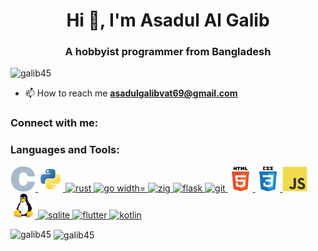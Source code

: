 <h1 align="center">Hi 👋, I'm Asadul Al Galib</h1>
<h3 align="center">A hobbyist programmer from Bangladesh</h3>

<p align="left"> <img src="https://komarev.com/ghpvc/?username=galib45&label=Profile%20views&color=0e75b6&style=flat" alt="galib45" /> </p>

- 📫 How to reach me **asadulgalibvat69@gmail.com**

<h3 align="left">Connect with me:</h3>
<p align="left">
</p>

<h3 align="left">Languages and Tools:</h3>
<p align="left"> 
  <a href="https://www.cprogramming.com/" target="_blank" rel="noreferrer"> <img src="https://raw.githubusercontent.com/devicons/devicon/master/icons/c/c-original.svg" alt="c" width="40" height="40"/> </a>
  <a href="https://www.python.org" target="_blank" rel="noreferrer"> <img src="https://raw.githubusercontent.com/devicons/devicon/master/icons/python/python-original.svg" alt="python" width="40" height="40"/> </a> 
  <a href="https://www.rust-lang.org/" target="_blank" rel="noreferrer"> <img src="https://www.rust-lang.org/static/images/favicon.svg" alt="rust" width="40" height="40"/> </a>
  <a href="https://go.dev/" target="_blank" rel="noreferrer"> <img src="https://go.dev/images/go-logo-blue.svg" alt="go width="40" height="40"/> </a>
  <a href="https://ziglang.org/" target="_blank" rel="noreferrer"> <img src="https://ziglang.org/favicon.svg" alt="zig" width="40" height="40"/> </a>
  <a href="https://flask.palletsprojects.com/" target="_blank" rel="noreferrer"> <img src="https://flask.palletsprojects.com/en/stable/_static/flask-logo.svg" alt="flask" width="40" height="40"/> </a> 
  <a href="https://git-scm.com/" target="_blank" rel="noreferrer"> <img src="https://www.vectorlogo.zone/logos/git-scm/git-scm-icon.svg" alt="git" width="40" height="40"/> </a> 
  <a href="https://www.w3.org/html/" target="_blank" rel="noreferrer"> <img src="https://raw.githubusercontent.com/devicons/devicon/master/icons/html5/html5-original-wordmark.svg" alt="html5" width="40" height="40"/> </a> 
  <a href="https://www.w3schools.com/css/" target="_blank" rel="noreferrer"> <img src="https://raw.githubusercontent.com/devicons/devicon/master/icons/css3/css3-original-wordmark.svg" alt="css3" width="40" height="40"/> </a> 
  <a href="https://developer.mozilla.org/en-US/docs/Web/JavaScript" target="_blank" rel="noreferrer"> <img src="https://raw.githubusercontent.com/devicons/devicon/master/icons/javascript/javascript-original.svg" alt="javascript" width="40" height="40"/> </a> 
  <a href="https://www.linux.org/" target="_blank" rel="noreferrer"> <img src="https://raw.githubusercontent.com/devicons/devicon/master/icons/linux/linux-original.svg" alt="linux" width="40" height="40"/> </a> 
  <a href="https://www.sqlite.org/" target="_blank" rel="noreferrer"> <img src="https://www.vectorlogo.zone/logos/sqlite/sqlite-icon.svg" alt="sqlite" width="40" height="40"/> </a>
  <a href="https://flutter.dev/" target="_blank" rel="noreferrer"> <img src="https://storage.googleapis.com/cms-storage-bucket/4fd0db61df0567c0f352.png" alt="flutter" width="40" height="40"/> </a>
  <a href="https://kotlinlang.org/" target="_blank" rel="noreferrer"> <img src="https://upload.wikimedia.org/wikipedia/commons/0/06/Kotlin_Icon.svg" alt="kotlin" width="40" height="40"/> </a>
</p>

<p><img align="left" src="https://github-readme-stats.vercel.app/api/top-langs?username=galib45&show_icons=true&locale=en&layout=compact" alt="galib45" /></p>

<p>&nbsp;<img align="center" src="https://github-readme-stats.vercel.app/api?username=galib45&show_icons=true&locale=en" alt="galib45" /></p>
